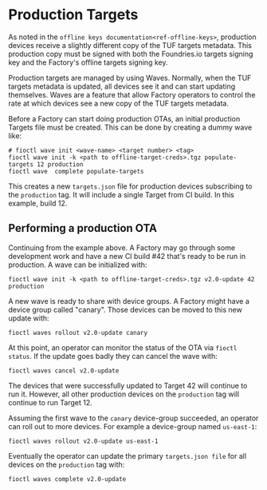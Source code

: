 # Production Targets

As noted in the `offline keys documentation<ref-offline-keys>`,
production devices receive a slightly different copy of the TUF targets
metadata. This production copy must be signed with both the Foundries.io
targets signing key and the Factory's offline targets signing key.

Production targets are managed by using Waves. Normally, when the TUF
targets metadata is updated, all devices see it and can start updating
themselves. Waves are a feature that allow Factory operators to control
the rate at which devices see a new copy of the TUF targets metadata.

Before a Factory can start doing production OTAs, an initial production
Targets file must be created. This can be done by creating a dummy wave
like:

    # fioctl wave init <wave-name> <target number> <tag>
    fioctl wave init -k <path to offline-target-creds>.tgz populate-targets 12 production
    fioctl wave  complete populate-targets

This creates a new `targets.json` file for production devices
subscribing to the `production` tag. It will include a single Target
from CI build. In this example, build 12.

## Performing a production OTA

Continuing from the example above. A Factory may go through some
development work and have a new CI build \#42 that's ready to be run in
production. A wave can be initialized with:

    fioctl wave init -k <path to offline-target-creds>.tgz v2.0-update 42 production

A new wave is ready to share with device groups. A Factory might have a
device group called "canary". Those devices can be moved to this new
update with:

    fioctl waves rollout v2.0-update canary

At this point, an operator can monitor the status of the OTA via
`fioctl status`. If the update goes badly they can cancel the wave with:

    fioctl waves cancel v2.0-update

The devices that were successfully updated to Target 42 will continue to
run it. However, all other production devices on the `production` tag
will continue to run Target 12.

Assuming the first wave to the `canary` device-group succeeded, an
operator can roll out to more devices. For example a device-group named
`us-east-1`:

    fioctl waves rollout v2.0-update us-east-1

Eventually the operator can update the primary `targets.json file` for
all devices on the `production` tag with:

    fioctl waves complete v2.0-update
